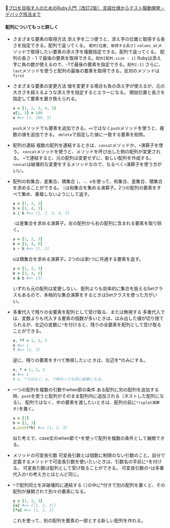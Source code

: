 
📖[プロを目指す人のためのRuby入門［改訂2版］ 言語仕様からテスト駆動開発・デバッグ技法まで](https://gihyo.jp/book/2021/978-4-297-12437-3)

#### 配列についてもっと詳しく

- さまざまな要素の取得方法
  添え字を二つ使うと、添え字の位置と取得する長さを指定できる。配列で返ってくる。
  `配列[位置, 取得する長さ]`
  `values_at`メソッドで取得したい要素の添え字を複数指定できる。配列で返ってくる。
  配列の長さ - 1 で最後の要素を取得できる。`配列[配列.size - 1]`
  Rubyは添え字に負の数が使えるので、-1で最後の要素を指定できる。`配列[-1]`
  さらに、`last`メソッドを使うと配列の最後の要素を取得できる。反対のメソッドは`first`

- さまざまな要素の変更方法
  値を変更する場合も負の添え字が使えるが、元の大きさを超えるような添え字を指定するとエラーになる。
  開始位置と長さを指定して要素を置き換えられる。
  ```ruby
  a = [1, 2, 3, 4, 5]
  a[1, 3] = 100
  a #=> [1, 100, 5]
  ```
  `push`メソッドでも要素を追加できる。`<<`ではなく`push`メソッドを使うと、複数の値を追加できる。
  `delete`で指定した値に一致する要素を削除。

- 配列の連結
  複数の配列を連結するときは、`concat`メソッドか、`+`演算子を使う。
  `concat`メソッドを使うと、メソッドを呼び出した側の配列が変更される。
  `+`で連結すると、元の配列は変更せずに、新しい配列を作成する。
  `concat`は破壊的な変更をするメソッドなので、なるべく`+`演算子を使う方がいい。

- 配列の和集合、差集合、積集合
  `|`、`-`、`&`を使って、和集合、差集合、積集合を求めることができる。
  `|`は和集合を集める演算子。2つの配列の要素をすべて集め、重複しないようにして返す。
  ```ruby
  a = [1, 2, 3]
  b = [3, 4, 5]
  a | b #=> [1, 2, 3, 4, 5]
  ```
  `-`は差集合を求める演算子。左の配列から右の配列に含まれる要素を取り除く。
  ```ruby
  a = [1, 2, 3]
  b = [3, 4, 5]
  a - b #=> [1, 2]
  ```
  `&`は積集合を求める演算子。2つのは家rつに共通する要素を返す。
  ```ruby
  a = [1, 2, 3]
  b = [3, 4, 5]
  a & b #=> [3]
  ```
  いずれも元の配列は変更しない。
  配列よりも効率的に集合を扱えるSetクラスもあるので、本格的な集合演算をするときはSetクラスを使った方がいい。
  
- 多重代入で残りの全要素を配列として受け取る、または無視する
  多重代入では、変数よりも代入する要素の個数が多いときは、はみ出した値が切り捨てられるが、左辺の変数に`*`を付けると、残りの全要素を配列として受け取ることができる。
  ```ruby
  e, *f = 1, 2, 3
  e #=> 1
  f #=> [2, 3]
  ```
  逆に、残りの要素をすべて無視したいときは、左辺を*のみにする。
  ```ruby
  e, * = 1, 2, 3
  e #=> 1
  # e, *ではなく、e, で終わっても同じ結果になる。
  ```

- 一つの配列を複数の引数やwhen節の条件
  ある配列に別の配列を追加する時、`push`を使うと配列がそのまま配列内に追加される（ネストした配列になる）。
  配列ではなく、中の要素を渡したいときは、配列の前に`*(splat演算子)`を置く。
  ```ruby
  a = [1]
  b = [2, 3]
  a.push(*b) #=> [1, 2, 3]
  ```
  似た考えで、case文のwhen節で`*`を使って配列を複数の条件として展開できる。

- メソッドの可変長引数
  可変長引数とは個数に制限のない引数のこと。自分で定義するメソッドで可変長引数を使いたいときは、引数名の手前に`*`を付ける。
  可変長引数は配列として受け取ることができる。
  可変長引数の`*`は多重代入の`*`の考え方とほとんど同じ。

- `*`で配列同士を非破壊的に連結する
  `[]`の中に*付きで別の配列を置くと、その配列が展開されて別々の要素になる。
  ```ruby
  a = [1, 2, 3]
  [a] #=> [[1, 2, 3]]
  [*a] #=> [1, 2, 3]
  ```
  これを使って、別の配列を要素の一部とする新しい配列を作れる。

